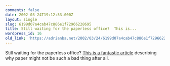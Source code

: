 ```yaml
---
comments: false
date: 2002-03-24T19:12:53.000Z
layout: single
slug: 6199d07a4cab47c886e1f72966228695
title: Still waiting for the paperless office?  This is...
wordpress_id: 16
old_link: 'https://adrianba.net/2002/03/24/6199d07a4cab47c886e1f72966228695/'
---
```

Still waiting for the paperless office?
[
This is a fantastic article](http://www.newyorker.com/printable/?critics/020325crbo_books) describing why paper might not be
such a bad thing after all.

